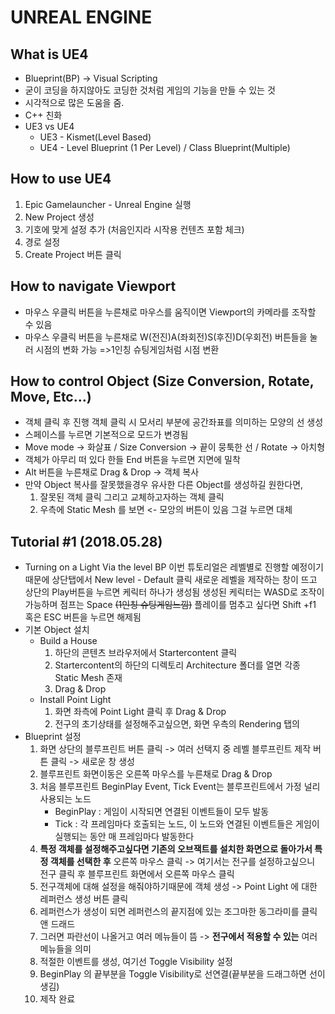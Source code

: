 UNREAL ENGINE
==================

What is UE4
-------------------
* Blueprint(BP) -> Visual Scripting
* 굳이 코딩을 하지않아도 코딩한 것처럼 게임의 기능을 만들 수 있는 것
* 시각적으로 많은 도움을 줌.
* C++ 친화
* UE3 vs UE4
  * UE3 - Kismet(Level Based)
   * UE4 - Level Blueprint (1 Per Level) /  Class Blueprint(Multiple)

 How to use UE4
 --------------------
 1. Epic Gamelauncher  - Unreal Engine 실행
 2. New Project 생성
 3. 기호에 맞게 설정 추가 (처음인지라 시작용 컨텐츠 포함 체크)
 4. 경로 설정
 5.  Create Project 버튼 클릭

How to navigate Viewport
----------------------
* 마우스 우클릭 버튼을 누른채로 마우스를 움직이면 Viewport의 카메라를 조작할 수 있음  
* 마우스 우클릭 버튼을 누른채로 W(전진)A(좌회전)S(후진)D(우회전) 버튼들을 눌러 시점의 변화 가능  =>1인칭 슈팅게임처럼 시점 변환

How to control Object (Size Conversion, Rotate, Move, Etc...)
--------------------------------------------
* 객체 클릭 후 진행 객체 클릭 시 모서리 부분에 공간좌표를 의미하는 모양의 선 생성
* 스페이스를 누르면 기본적으로 모드가 변경됨
* Move mode -> 화살표 /  Size Conversion -> 끝이 뭉툭한 선 / Rotate -> 아치형
* 객체가 아무리 떠 있다 한들 End 버튼을 누르면 지면에 밀착
* Alt 버튼을 누른채로  Drag & Drop -> 객체 복사
* 만약 Object 복사를 잘못했을경우 유사한 다른 Object를 생성하길 원한다면,
   1. 잘못된 객체 클릭 그리고 교체하고자하는 객체 클릭
   2. 우측에 Static Mesh 를 보면 <- 모앙의 버튼이 있음 그걸 누르면 대체



 Tutorial #1 (2018.05.28)
 -----------------------
* Turning on a Light Via the level BP
이번 튜토리얼은 레벨별로 진행할 예정이기때문에 상단탭에서 New level - Default 클릭
새로운 레벨을 제작하는 창이 뜨고 상단의 Play버튼을 누르면 케릭터 하나가 생성됨
생성된 케릭터는 WASD로 조작이 가능하며 점프는 Space ~~(1인칭 슈팅게임느낌)~~
플레이를 멈추고 싶다면 Shift +f1 혹은 ESC 버튼을 누르면 해제됨
* 기본 Object 설치
  * Build a House
    1. 하단의 콘텐츠 브라우저에서 Startercontent 클릭
    2. Startercontent의 하단의 디렉토리  Architecture 폴더를 열면 각종 Static Mesh 존재
    3. Drag & Drop
  * Install Point Light
    1. 화면 좌측에 Point Light 클릭 후  Drag & Drop
    2. 전구의 초기상태를 설정해주고싶으면, 화면 우측의 Rendering 탭의
* Blueprint 설정
  1. 화면 상단의 블루프린트 버튼 클릭 -> 여러 선택지 중 레벨 블루프린트 제작 버튼 클릭 -> 새로운 창 생성
  2. 블루프린트 화면이동은 오른쪽 마우스를 누른채로 Drag & Drop
  3. 처음 블루프린트 BeginPlay Event, Tick Event는 블루프린트에서 가정 널리 사용되는 노드
     * BeginPlay : 게임이 시작되면 연결된 이벤트들이 모두 발동
     * Tick : 각 프레임마다 호출되는 노드, 이 노드와 연결된 이벤트들은 게임이 실행되는 동안 매 프레임마다 발동한다
  4. **특정 객체를 설정해주고싶다면 기존의 오브잭트를 설치한 화면으로 돌아가서 특정 객체를 선택한 후** 오른쪽 마우스 클릭
  -> 여기서는 전구를 설정하고싶으니 전구 클릭 후 블루프린트 화면에서 오른쪽 마우스 클릭
  5. 전구객체에 대해 설정을 해줘야하기때문에 객체 생성 -> Point Light 에 대한 레퍼런스 생성 버튼 클릭
  6. 레퍼런스가 생성이 되면 레퍼런스의 끝지점에 있는 조그마한 동그라미를 클릭 앤 드래드
  7. 그러면 파란선이 나올거고 여러 메뉴들이 뜸 -> **전구에서 적용할 수 있는** 여러 메뉴들을 의미
  8. 적절한 이벤트를 생성, 여기선 Toggle Visibility 설정
  9. BeginPlay 의 끝부분을  Toggle Visibility로 선연결(끝부분을 드래그하면 선이 생김)
  10. 제작 완료
